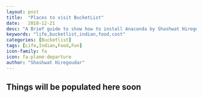```yaml
---
layout: post
title:  "Places to visit BucketList"
date:   2018-12-21
desc: "A Brief guide to show how to install Anaconda by Shashwat Hiregoudar"
keywords: "life,bucketlist,indian,food,cost"
categories: [Bucketlist]
tags: [Life,Indian,Food,Fun]
icon-family: fa
icon: fa-plane-departure
author: "Shashwat Hiregoudar"
---
```


## Things will be populated here soon